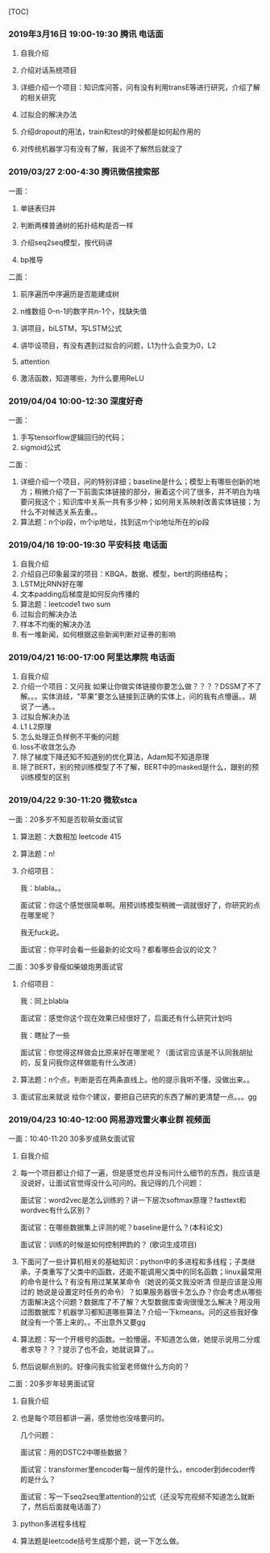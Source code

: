 [TOC]

### 2019年3月16日 19:00-19:30 腾讯 电话面

1. 自我介绍

2. 介绍对话系统项目

3. 详细介绍一个项目：知识库问答，问有没有利用transE等进行研究，介绍了解的相关研究

4. 过拟合的解决办法 

5. 介绍dropout的用法，train和test的时候都是如何起作用的

6. 对传统机器学习有没有了解，我说不了解然后就没了



### 2019/03/27 2:00-4:30 腾讯微信搜索部

一面：

1. 单链表归并

2. 判断两棵普通树的拓扑结构是否一样

3. 介绍seq2seq模型，按代码讲

4. bp推导

二面：

1. 前序遍历中序遍历是否能建成树

2. n维数组 0–n-1的数字共n-1个，找缺失值

3. 讲项目，biLSTM，写LSTM公式

4. 讲毕设项目，有没有遇到过拟合的问题，L1为什么会变为0，L2

5. attention 

6. 激活函数，知道哪些，为什么要用ReLU



### 2019/04/04 10:00-12:30 深度好奇

一面：

1. 手写tensorflow逻辑回归的代码；
2. sigmoid公式

二面：

1. 详细介绍一个项目，问的特别详细；baseline是什么；模型上有哪些创新的地方；稍微介绍了一下前面实体链接的部分，揪着这个问了很多，并不明白为啥要问我这个；知识库中关系一共有多少种；如何用关系映射改善实体链接；为什么不对候选关系去重。。
6. 算法题：n个ip段，m个ip地址，找到这m个ip地址所在的ip段



### 2019/04/16 19:00-19:30 平安科技 电话面

1. 自我介绍
2. 介绍自己印象最深的项目：KBQA，数据、模型，bert的网络结构；
3. LSTM比RNN好在哪
4. 文本padding后梯度是如何反向传播的
5. 算法题：leetcode1 two sum
6. 过拟合的解决办法
7. 样本不均衡的解决办法
8. 有一堆新闻，如何根据这些新闻判断对证券的影响



### 2019/04/21 16:00-17:00 阿里达摩院 电话面

1. 自我介绍
2. 介绍一个项目：又问我 如果让你做实体链接你要怎么做？？？？DSSM了不了解。。。实体消歧，"苹果"要怎么链接到正确的实体上，问的我有点懵逼。。胡说了一通。。
3. 过拟合解决办法
4. L1 L2原理
5. 怎么处理正负样例不平衡的问题
6. loss不收敛怎么办
7. 除了梯度下降还知不知道别的优化算法，Adam知不知道原理
8. 除了BERT，别的预训练模型了不了解，BERT中的masked是什么，跟别的预训练模型的区别




### 2019/04/22 9:30-11:20 微软stca 

一面：20多岁不知是否软萌女面试官

1. 算法题：大数相加 leetcode 415 

2. 算法题：n! 

3. 介绍项目：

   我：blabla。。

   面试官：你这个感觉很简单啊。用预训练模型稍微一调就很好了，你研究的点在哪里呢？

   我无fuck说。

   面试官：你平时会看一些最新的论文吗？都看哪些会议的论文？

二面：30多岁骨瘦如柴娘炮男面试官

1. 介绍项目：

   我：同上blabla

   面试官：感觉你这个现在效果已经很好了，后面还有什么研究计划吗

   我：瞎扯了一些

   面试官：你觉得这样做会比原来好在哪里呢？（面试官应该是不认同我胡扯的，反复问我你这样做能有什么改进）

2. 算法题：n个点，判断是否在两条直线上。他的提示我听不懂，没做出来。。

3. 面试官出来就说 给你个建议，要把自己研究的东西了解的更清楚一点。。。gg



### 2019/04/23 10:40-12:00 网易游戏雷火事业群 视频面

一面：10:40-11:20 30多岁成熟女面试官

1. 自我介绍

2. 每一个项目都让介绍了一遍，但是感觉也并没有问什么细节的东西，我应该是没说好，让面试官觉得没什么可问的。我记得的几个问题：

   面试官：word2vec是怎么训练的？讲一下层次softmax原理？fasttext和wordvec有什么区别？

   面试官：在哪些数据集上评测的呢？baseline是什么？(本科论文)

   面试官：训练的时候是如何控制押韵的？ (歌词生成项目)

3. 下面问了一些计算机相关的基础知识：python中的多进程和多线程；子类继承，子类重写了父类中的函数，还能不能调用父类中的同名函数；linux最常用的命令是什么？有没有用过某某某命令（她说的英文我没听清 但是应该是没用过的 她说是设置定时任务的命令）？如果服务器很卡怎么办？你会考虑从哪些方面解决这个问题？数据库了不了解？大型数据库查询很慢怎么解决？用没用过图数据库？机器学习都知道哪些算法？介绍一下kmeans。问的这些我好像就没有一个答上来的。。不出意外又要gg

4. 算法题：写一个开根号的函数。一脸懵逼，不知道怎么做，她提示说用二分或者求导？？？提示了也不会，她就说算了。。

5. 然后说聊点别的。好像问我实验室老师做什么方向的？

二面：20多岁年轻男面试官

1. 自我介绍

2. 也是每个项目都讲一遍，感觉他也没啥要问的。

   几个问题：

   面试官：用的DSTC2中哪些数据？

   面试官：transformer里encoder每一层传的是什么，encoder到decoder传的是什么？

   面试官：写一下seq2seq里attention的公式（还没写完视频不知道怎么就断了，然后后面就电话面了）

3. python多进程多线程

4. 算法题是leetcode括号生成那个题，说一下怎么做。

